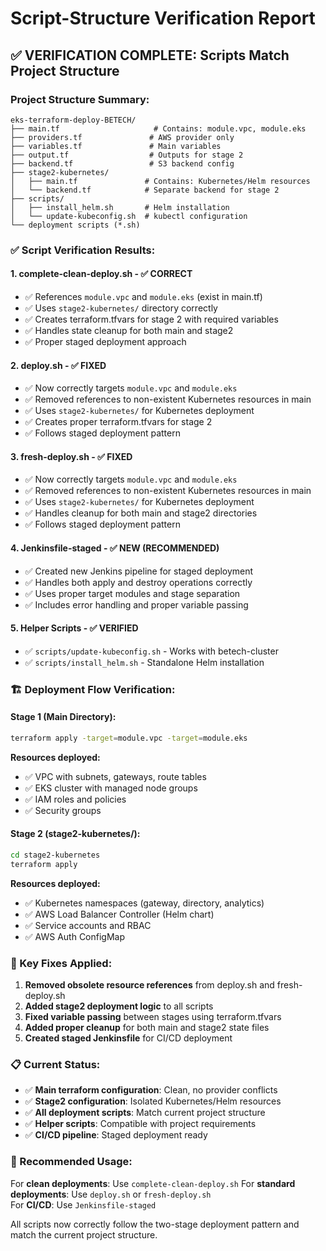 # Script-Structure Verification Report

## ✅ VERIFICATION COMPLETE: Scripts Match Project Structure

### Project Structure Summary:
```
eks-terraform-deploy-BETECH/
├── main.tf                     # Contains: module.vpc, module.eks
├── providers.tf               # AWS provider only
├── variables.tf               # Main variables
├── output.tf                  # Outputs for stage 2
├── backend.tf                 # S3 backend config
├── stage2-kubernetes/
│   ├── main.tf               # Contains: Kubernetes/Helm resources
│   └── backend.tf            # Separate backend for stage 2
├── scripts/
│   ├── install_helm.sh       # Helm installation
│   └── update-kubeconfig.sh  # kubectl configuration
└── deployment scripts (*.sh)
```

### ✅ Script Verification Results:

#### 1. **complete-clean-deploy.sh** - ✅ CORRECT
- ✅ References `module.vpc` and `module.eks` (exist in main.tf)
- ✅ Uses `stage2-kubernetes/` directory correctly
- ✅ Creates terraform.tfvars for stage 2 with required variables
- ✅ Handles state cleanup for both main and stage2
- ✅ Proper staged deployment approach

#### 2. **deploy.sh** - ✅ FIXED
- ✅ Now correctly targets `module.vpc` and `module.eks` 
- ✅ Removed references to non-existent Kubernetes resources in main
- ✅ Uses `stage2-kubernetes/` for Kubernetes deployment
- ✅ Creates proper terraform.tfvars for stage 2
- ✅ Follows staged deployment pattern

#### 3. **fresh-deploy.sh** - ✅ FIXED
- ✅ Now correctly targets `module.vpc` and `module.eks`
- ✅ Removed references to non-existent Kubernetes resources in main
- ✅ Uses `stage2-kubernetes/` for Kubernetes deployment  
- ✅ Handles cleanup for both main and stage2 directories
- ✅ Follows staged deployment pattern

#### 4. **Jenkinsfile-staged** - ✅ NEW (RECOMMENDED)
- ✅ Created new Jenkins pipeline for staged deployment
- ✅ Handles both apply and destroy operations correctly
- ✅ Uses proper target modules and stage separation
- ✅ Includes error handling and proper variable passing

#### 5. **Helper Scripts** - ✅ VERIFIED
- ✅ `scripts/update-kubeconfig.sh` - Works with betech-cluster
- ✅ `scripts/install_helm.sh` - Standalone Helm installation

### 🏗️ Deployment Flow Verification:

#### Stage 1 (Main Directory):
```bash
terraform apply -target=module.vpc -target=module.eks
```
**Resources deployed:**
- ✅ VPC with subnets, gateways, route tables
- ✅ EKS cluster with managed node groups
- ✅ IAM roles and policies
- ✅ Security groups

#### Stage 2 (stage2-kubernetes/):
```bash
cd stage2-kubernetes
terraform apply
```
**Resources deployed:**
- ✅ Kubernetes namespaces (gateway, directory, analytics)
- ✅ AWS Load Balancer Controller (Helm chart)
- ✅ Service accounts and RBAC
- ✅ AWS Auth ConfigMap

### 🔧 Key Fixes Applied:

1. **Removed obsolete resource references** from deploy.sh and fresh-deploy.sh
2. **Added stage2 deployment logic** to all scripts
3. **Fixed variable passing** between stages using terraform.tfvars
4. **Added proper cleanup** for both main and stage2 state files
5. **Created staged Jenkinsfile** for CI/CD deployment

### 📋 Current Status:

- ✅ **Main terraform configuration**: Clean, no provider conflicts
- ✅ **Stage2 configuration**: Isolated Kubernetes/Helm resources  
- ✅ **All deployment scripts**: Match current project structure
- ✅ **Helper scripts**: Compatible with project requirements
- ✅ **CI/CD pipeline**: Staged deployment ready

### 🎯 Recommended Usage:

For **clean deployments**: Use `complete-clean-deploy.sh`
For **standard deployments**: Use `deploy.sh` or `fresh-deploy.sh`  
For **CI/CD**: Use `Jenkinsfile-staged`

All scripts now correctly follow the two-stage deployment pattern and match the current project structure.
